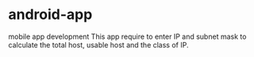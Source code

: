 # android-app
mobile app development
This app require to enter IP and subnet mask to calculate the total host, usable host and the class of IP.
